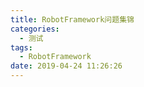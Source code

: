 ```yaml
---
title: RobotFramework问题集锦
categories:
  - 测试
tags:
  - RobotFramework
date: 2019-04-24 11:26:26
---
```


<!--stackedit_data:
eyJoaXN0b3J5IjpbLTE0ODU3NzMzOTddfQ==
-->